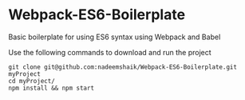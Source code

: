 # Webpack-ES6-Boilerplate
Basic boilerplate for using ES6 syntax using Webpack and Babel

Use the following commands to download and run the project
```
git clone git@github.com:nadeemshaik/Webpack-ES6-Boilerplate.git myProject
cd myProject/
npm install && npm start
```
